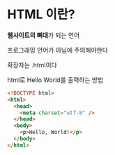 # HTML 이란?

**웹사이트의 뼈대**가 되는 언어

프로그래밍 언어가 아님에 주의해야한다

확장자는 .html이다

html로 Hello World를 출력하는 방법

```html
<!DOCTYPE html>
<html>
  <head>
    <meta charset="utf-8" />
  </head>
  <body>
    <p>Hello, World!</p>
  </body>
</html>
```
